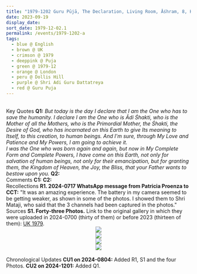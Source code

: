 ```yaml
---
title: "1979-1202 Guru Pūjā, The Declaration, Living Room, Āśhram, 8, Hamilton Road, Dollis Hill, London NW10 1NX, UK"
date: 2023-09-19
display_date: 
sort_date: 1979-12-02.1
permalink: /events/1979-1202-a
tags:
  - blue @ English
  - brown @ UK
  - crimson @ 1979
  - deeppink @ Puja
  - green @ 1979-12
  - orange @ London
  - peru @ Dollis Hill
  - purple @ Shri Adi Guru Dattatreya
  - red @ Guru Puja
---
```


<br>

<wave-list>
  <list-title color="DarkSeaGreen" width="55">Key Quotes</list-title>
  <list-item color="BlanchedAlmond" width="280"><b>Q1:</b> <i>But today is the day I declare that I am the One who has to save the humanity. I declare I am the One who is Ādi Śhakti, who is the Mother of all the Mothers, who is the Primordial Mother, the Śhakti, the Desire of God, who has incarnated on this Earth to give Its meaning to Itself, to this creation, to human beings. And I'm sure, through My Love and Patience and My Powers, I am going to achieve it.<br>
I was the One who was born again and again, but now in My Complete Form and Complete Powers, I have come on this Earth, not only for salvation of human beings, not only for their emancipation, but for granting them, the Kingdom of Heaven, the Joy, the Bliss, that your Father wants to bestow upon you.</i></list-item>
  <list-item color="Lavender" width="280"><b>Q2:</b> <i></i></list-item>
</wave-list>

<br>

<wave-list>
  <list-title color="DarkSeaGreen" width="55">Comments</list-title>
  <list-item color="BlanchedAlmond" width="280"><b>C1:</b> <i></i></list-item>
  <list-item color="Lavender" width="280"><b>C2:</b> <i></i></list-item>
</wave-list>

<br>

<wave-list>
  <list-title color="DarkSeaGreen" width="65"> Recollections</list-title>
  <list-item color="BlanchedAlmond" width="280"><b>R1. 2024-0717 WhatsApp message from Patricia Proenza to CCT:</b> "It was an amazing experience. The battery in my camera seemed to be getting weaker, as shown in some of the photos. I showed them to Shri Mataji, who said that the 3 channels had been captured in the photos."</list-item>
</wave-list>

<br>

<wave-list>
  <list-title color="DarkSeaGreen" width="40">Sources</list-title>
  <list-item color="BlanchedAlmond"  width="280"><b>S1. Forty-three Photos.</b> Link to the original gallery in which they were uploaded in 2024-0700 (thirty of them) or before 2023 (thirteen of them): <a href="https://eternalmoments.smugmug.com/Countries/UK/1979">UK 1979</a>.</list-item>
</wave-list>

<div style="text-align: center"><img src="https://pub-bcc3cbe9b1e94ba1ac28915f7a3900fa.r2.dev/1979-1202_Guru_Puja_The_Declaration_Living_Room_Ashram_8_Hamilton_Road_Dollis_Hill_London_NW10_1NX_UK_01_(Photo_credit_Tony_'Cooley'_Paniotou_Camera_credit_Patricia_Proenza).jpg" /></div>

<div style="text-align: center"><img src="https://pub-bcc3cbe9b1e94ba1ac28915f7a3900fa.r2.dev/1979-1202_Guru_Puja_The_Declaration_Living_Room_Ashram_8_Hamilton_Road_Dollis_Hill_London_NW10_1NX_UK_06_(Photo_credit_Patricia_Proenza).jpg" /></div>

<div style="text-align: center"><img src="https://pub-bcc3cbe9b1e94ba1ac28915f7a3900fa.r2.dev/1979-1202_Guru_Puja_The_Declaration_Living_Room_Ashram_8_Hamilton_Road_Dollis_Hill_London_NW10_1NX_UK_07_(Photo_credit_Patricia_Proenza).jpg" /></div>

<div style="text-align: center"><img src="https://pub-bcc3cbe9b1e94ba1ac28915f7a3900fa.r2.dev/1979-1202_Guru_Puja_The_Declaration_Living_Room_Ashram_8_Hamilton_Road_Dollis_Hill_London_NW10_1NX_UK_08_(Asha_and_Peter_Brownscombe_Collection).png" /></div>

<br>

<wave-list>
  <list-title color="DarkSeaGreen" width="110">Chronological Updates</list-title>
  <list-item color="BlanchedAlmond"  width="280"><b>CU1 on 2024-0804:</b> Added R1, S1 and the four Photos.</list-item>
  <list-item color="BlanchedAlmond"  width="280"><b>CU2 on 2024-1201:</b> Added Q1.</list-item>  
</wave-list>